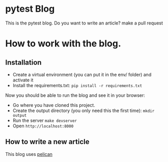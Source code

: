 # pytest Blog

This is the pytest blog. Do you want to write an article? make a pull request

# How to work with the blog.

## Installation
* Create a virtual environment (you can put it in the env/ folder) and activate it
* Install the requirements.txt: `pip install -r requirements.txt`

Now you should be able to run the blog and see it in your browser:
* Go where you have cloned this project.
* Create the output directory (you only need this the first time): `mkdir output`
* Run the server `make devserver`
* Open `http://localhost:8000`

## How to write a new article
This blog uses [pelican](http://docs.getpelican.com/)
